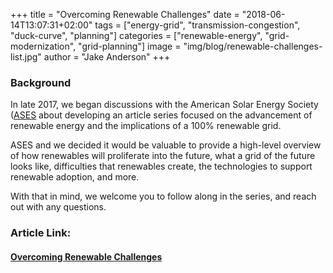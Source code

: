 +++
title = "Overcoming Renewable Challenges"
date = "2018-06-14T13:07:31+02:00"
tags = ["energy-grid", "transmission-congestion", "duck-curve", "planning"]
categories = ["renewable-energy", "grid-modernization", "grid-planning"]
image = "img/blog/renewable-challenges-list.jpg"
author = "Jake Anderson"
+++

### Background

In late 2017, we began discussions with the American Solar Energy Society ([ASES](https://www.ases.org/) about developing an article series focused on the advancement of renewable energy and the implications of a 100% renewable grid.

ASES and we decided it would be valuable to provide a high-level overview of how renewables will proliferate into the future, what a grid of the future looks like, difficulties that renewables create, the technologies to support renewable adoption, and more. 

With that in mind, we welcome you to follow along in the series, and reach out with any questions.

### Article Link:

#### [Overcoming Renewable Challenges](http://www.omagdigital.com/publication/?i=508989&article_id=3126965&view=articleBrowser&ver=html5#{%22issue_id%22:508989,%22view%22:%22articleBrowser%22,%22article_id%22:%223126965%22})

